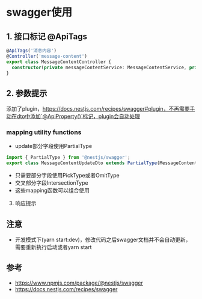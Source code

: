# swagger使用

## 1. 接口标记 @ApiTags

```ts
@ApiTags('消息内容')
@Controller('message-content')
export class MessageContentController {
  constructor(private messageContentService: MessageContentService, private xmppService: XmppService) {}
}
```

## 2. 参数提示

添加了plugin，https://docs.nestjs.com/recipes/swagger#plugin，不再需要手动在dto中添加`@ApiProperty()`标记，plugin会自动处理

### mapping utility functions

* update部分字段使用PartialType
```ts
import { PartialType } from '@nestjs/swagger';
export class MessageContentUpdateDto extends PartialType(MessageContentDto) {}
```

* 只需要部分字段使用PickType或者OmitType
* 交叉部分字段IntersectionType
* 这些mapping函数可以组合使用

3. 响应提示

## 注意
* 开发模式下(yarn start:dev)，修改代码之后swagger文档并不会自动更新，需要重新执行启动或者yarn start

## 参考

* https://www.npmjs.com/package/@nestjs/swagger
* https://docs.nestjs.com/recipes/swagger